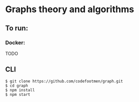 # Graphs theory and algorithms

## To run:

### Docker:

  TODO

## CLI

```
$ git clone https://github.com/codefootmen/graph.git
$ cd graph
$ npm install
$ npm start
```

